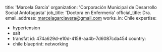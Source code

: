 title: 'Marcela García'
organization: 'Corporación Municipal de Desarrollo Social Antofagasta'
job_title: 'Doctora en Enfermería'
official_title: Dra.
email_address: marcelagarciavera@gmail.com
works_in: Chile
expertise:
  - hypertension
  - salt
  - transfat
id: 474a629d-e10d-4158-aa4b-7d6087cda454
country:
  - chile
blueprint: networking
